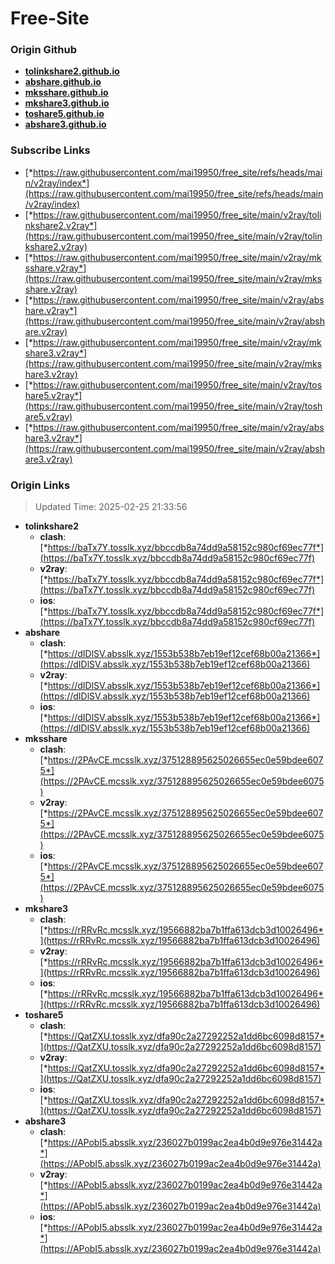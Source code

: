 # Free-Site

### Origin Github

- [**tolinkshare2.github.io**](https://github.com/tolinkshare2/tolinkshare2.github.io)
- [**abshare.github.io**](https://github.com/abshare/abshare.github.io)
- [**mksshare.github.io**](https://github.com/mksshare/mksshare.github.io)
- [**mkshare3.github.io**](https://github.com/mkshare3/mkshare3.github.io)
- [**toshare5.github.io**](https://github.com/toshare5/toshare5.github.io)
- [**abshare3.github.io**](https://github.com/abshare3/abshare3.github.io)

### Subscribe Links

- [*https://raw.githubusercontent.com/mai19950/free_site/refs/heads/main/v2ray/index*](https://raw.githubusercontent.com/mai19950/free_site/refs/heads/main/v2ray/index)
- [*https://raw.githubusercontent.com/mai19950/free_site/main/v2ray/tolinkshare2.v2ray*](https://raw.githubusercontent.com/mai19950/free_site/main/v2ray/tolinkshare2.v2ray)
- [*https://raw.githubusercontent.com/mai19950/free_site/main/v2ray/mksshare.v2ray*](https://raw.githubusercontent.com/mai19950/free_site/main/v2ray/mksshare.v2ray)
- [*https://raw.githubusercontent.com/mai19950/free_site/main/v2ray/abshare.v2ray*](https://raw.githubusercontent.com/mai19950/free_site/main/v2ray/abshare.v2ray)
- [*https://raw.githubusercontent.com/mai19950/free_site/main/v2ray/mkshare3.v2ray*](https://raw.githubusercontent.com/mai19950/free_site/main/v2ray/mkshare3.v2ray)
- [*https://raw.githubusercontent.com/mai19950/free_site/main/v2ray/toshare5.v2ray*](https://raw.githubusercontent.com/mai19950/free_site/main/v2ray/toshare5.v2ray)
- [*https://raw.githubusercontent.com/mai19950/free_site/main/v2ray/abshare3.v2ray*](https://raw.githubusercontent.com/mai19950/free_site/main/v2ray/abshare3.v2ray)

### Origin Links

> Updated Time: 2025-02-25 21:33:56

- **tolinkshare2**
  - **clash**: [*https://baTx7Y.tosslk.xyz/bbccdb8a74dd9a58152c980cf69ec77f*](https://baTx7Y.tosslk.xyz/bbccdb8a74dd9a58152c980cf69ec77f)
  - **v2ray**: [*https://baTx7Y.tosslk.xyz/bbccdb8a74dd9a58152c980cf69ec77f*](https://baTx7Y.tosslk.xyz/bbccdb8a74dd9a58152c980cf69ec77f)
  - **ios**: [*https://baTx7Y.tosslk.xyz/bbccdb8a74dd9a58152c980cf69ec77f*](https://baTx7Y.tosslk.xyz/bbccdb8a74dd9a58152c980cf69ec77f)
- **abshare**
  - **clash**: [*https://dIDlSV.absslk.xyz/1553b538b7eb19ef12cef68b00a21366*](https://dIDlSV.absslk.xyz/1553b538b7eb19ef12cef68b00a21366)
  - **v2ray**: [*https://dIDlSV.absslk.xyz/1553b538b7eb19ef12cef68b00a21366*](https://dIDlSV.absslk.xyz/1553b538b7eb19ef12cef68b00a21366)
  - **ios**: [*https://dIDlSV.absslk.xyz/1553b538b7eb19ef12cef68b00a21366*](https://dIDlSV.absslk.xyz/1553b538b7eb19ef12cef68b00a21366)
- **mksshare**
  - **clash**: [*https://2PAvCE.mcsslk.xyz/375128895625026655ec0e59bdee6075*](https://2PAvCE.mcsslk.xyz/375128895625026655ec0e59bdee6075)
  - **v2ray**: [*https://2PAvCE.mcsslk.xyz/375128895625026655ec0e59bdee6075*](https://2PAvCE.mcsslk.xyz/375128895625026655ec0e59bdee6075)
  - **ios**: [*https://2PAvCE.mcsslk.xyz/375128895625026655ec0e59bdee6075*](https://2PAvCE.mcsslk.xyz/375128895625026655ec0e59bdee6075)
- **mkshare3**
  - **clash**: [*https://rRRvRc.mcsslk.xyz/19566882ba7b1ffa613dcb3d10026496*](https://rRRvRc.mcsslk.xyz/19566882ba7b1ffa613dcb3d10026496)
  - **v2ray**: [*https://rRRvRc.mcsslk.xyz/19566882ba7b1ffa613dcb3d10026496*](https://rRRvRc.mcsslk.xyz/19566882ba7b1ffa613dcb3d10026496)
  - **ios**: [*https://rRRvRc.mcsslk.xyz/19566882ba7b1ffa613dcb3d10026496*](https://rRRvRc.mcsslk.xyz/19566882ba7b1ffa613dcb3d10026496)
- **toshare5**
  - **clash**: [*https://QatZXU.tosslk.xyz/dfa90c2a27292252a1dd6bc6098d8157*](https://QatZXU.tosslk.xyz/dfa90c2a27292252a1dd6bc6098d8157)
  - **v2ray**: [*https://QatZXU.tosslk.xyz/dfa90c2a27292252a1dd6bc6098d8157*](https://QatZXU.tosslk.xyz/dfa90c2a27292252a1dd6bc6098d8157)
  - **ios**: [*https://QatZXU.tosslk.xyz/dfa90c2a27292252a1dd6bc6098d8157*](https://QatZXU.tosslk.xyz/dfa90c2a27292252a1dd6bc6098d8157)
- **abshare3**
  - **clash**: [*https://APobI5.absslk.xyz/236027b0199ac2ea4b0d9e976e31442a*](https://APobI5.absslk.xyz/236027b0199ac2ea4b0d9e976e31442a)
  - **v2ray**: [*https://APobI5.absslk.xyz/236027b0199ac2ea4b0d9e976e31442a*](https://APobI5.absslk.xyz/236027b0199ac2ea4b0d9e976e31442a)
  - **ios**: [*https://APobI5.absslk.xyz/236027b0199ac2ea4b0d9e976e31442a*](https://APobI5.absslk.xyz/236027b0199ac2ea4b0d9e976e31442a)
